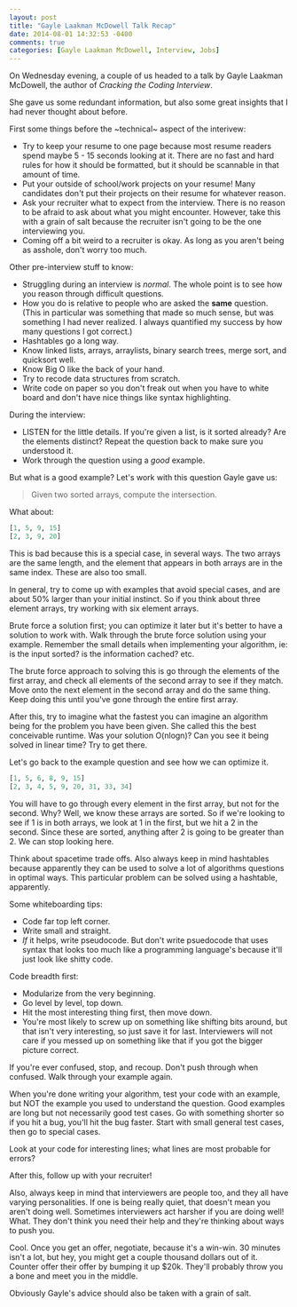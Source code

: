 ```yaml
---
layout: post
title: "Gayle Laakman McDowell Talk Recap"
date: 2014-08-01 14:32:53 -0400
comments: true
categories: [Gayle Laakman McDowell, Interview, Jobs]
---
```


On Wednesday evening, a couple of us headed to a talk by Gayle Laakman McDowell, the author of _Cracking the Coding Interview_.

She gave us some redundant information, but also some great insights that I had never thought about before.

First some things before the ~technical~ aspect of the interivew:

- Try to keep your resume to one page because most resume readers spend maybe 5 - 15 seconds looking at it. There are no fast and hard rules for how it should be formatted, but it should be scannable in that amount of time.
- Put your outside of school/work projects on your resume! Many candidates don't put their projects on their resume for whatever reason.
- Ask your recruiter what to expect from the interview. There is no reason to be afraid to ask about what you might encounter. However, take this with a grain of salt because the recruiter isn't going to be the one interviewing you.
- Coming off a bit weird to a recruiter is okay. As long as you aren't being as asshole, don't worry too much.

Other pre-interview stuff to know: 

- Struggling during an interview is _normal_. The whole point is to see how you reason through difficult questions.
- How you do is relative to people who are asked the **same** question. (This in particular was something that made so much sense, but was something I had never realized. I always quantified my success by how many questions I got correct.)
- Hashtables go a long way.
- Know linked lists, arrays, arraylists, binary search trees, merge sort, and quicksort well.
- Know Big O like the back of your hand.
- Try to recode data structures from scratch.
- Write code on paper so you don't freak out when you have to white board and don't have nice things like syntax highlighting.

During the interview:

- LISTEN for the little details. If you're given a list, is it sorted already? Are the elements distinct? Repeat the question back to make sure you understood it.
- Work through the question using a _good_ example.

But what is a good example? Let's work with this question Gayle gave us:

> Given two sorted arrays, compute the intersection.

What about: 
```haskell
[1, 5, 9, 15]
[2, 3, 9, 20]
```

This is bad because this is a special case, in several ways. The two arrays are the same length, and the element that appears in both arrays are in the same index. These are also too small.

In general, try to come up with examples that avoid special cases, and are about 50% larger than your initial instinct. So if you think about three element arrays, try working with six element arrays.

Brute force a solution first; you can optimize it later but it's better to have a solution to work with. Walk through the brute force solution using your example. Remember the small details when implementing your algorithm, ie: is the input sorted? is the information cached? etc.

The brute force approach to solving this is go through the elements of the first array, and check all elements of the second array to see if they match. Move onto the next element in the second array and do the same thing. Keep doing this until you've gone through the entire first array.

After this, try to imagine what the fastest you can imagine an algorithm being for the problem you have been given. She called this the best conceivable runtime. Was your solution O(nlogn)? Can you see it being solved in linear time? Try to get there.

Let's go back to the example question and see how we can optimize it.

```haskell
[1, 5, 6, 8, 9, 15]
[2, 3, 4, 5, 9, 20, 31, 33, 34]
```

You will have to go through every element in the first array, but not for the second. Why? Well, we know these arrays are sorted. So if we're looking to see if 1 is in both arrays, we look at 1 in the first, but we hit a 2 in the second. Since these are sorted, anything after 2 is going to be greater than 2. We can stop looking here.

Think about spacetime trade offs. Also always keep in mind hashtables because apparently they can be used to solve a lot of algorithms questions in optimal ways. This particular problem can be solved using a hashtable, apparently.

Some whiteboarding tips:

- Code far top left corner.
- Write small and straight.
- _If_ it helps, write pseudocode. But don't write psuedocode that uses syntax that looks too much like a programming language's because it'll just look like shitty code.

Code breadth first:

- Modularize from the very beginning.
- Go level by level, top down.
- Hit the most interesting thing first, then move down. 
- You're most likely to screw up on something like shifting bits around, but that isn't very interesting, so just save it for last.
Interviewers will not care if you messed up on something like that if you got the bigger picture correct.

If you're ever confused, stop, and recoup. Don't push through when confused. Walk through your example again.

When you're done writing your algorithm, test your code with an example, but NOT the example you used to understand the question. Good examples are long but not necessarily good test cases. Go with something shorter so if you hit a bug, you'll hit the bug faster. Start with small general test cases, then go to special cases.

Look at your code for interesting lines; what lines are most probable for errors?

After this, follow up with your recruiter!

Also, always keep in mind that interviewers are people too, and they all have varying personalities. If one is being really quiet, that doesn't mean you aren't doing well. Sometimes interviewers act harsher if you are doing well! What. They don't think you need their help and they're thinking about ways to push you.

Cool. Once you get an offer, negotiate, because it's a win-win. 30 minutes isn't a lot, but hey, you might get a couple thousand dollars out of it. Counter offer their offer by bumping it up $20k. They'll probably throw you a bone and meet you in the middle.

Obviously Gayle's advice should also be taken with a grain of salt.